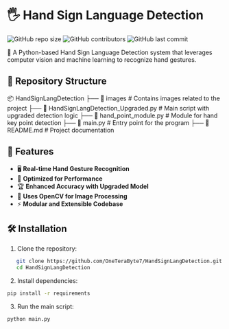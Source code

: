 # 🖐 Hand Sign Language Detection

![GitHub repo size](https://img.shields.io/github/repo-size/OneTeraByte7/Project-Based-Learning)
![GitHub contributors](https://img.shields.io/github/contributors/OneTeraByte7/Project-Based-Learninn)
![GitHub last commit](https://img.shields.io/github/last-commit/OneTeraByte7/Project-Based-Learninon)

🚀 A Python-based Hand Sign Language Detection system that leverages computer vision and machine learning to recognize hand gestures.

## 📂 Repository Structure

📦 HandSignLangDetection 
├── 📁 images # Contains images related to the project 
├── 📄 HandSignLangDetection_Upgraded.py # Main script with upgraded detection logic 
├── 📄 hand_point_module.py # Module for hand key point detection 
├── 📄 main.py # Entry point for the program 
├── 📄 README.md # Project documentation


## 🎯 Features

- 🖥 **Real-time Hand Gesture Recognition**
- 🎯 **Optimized for Performance**
- 🏆 **Enhanced Accuracy with Upgraded Model**
- 📸 **Uses OpenCV for Image Processing**
- ⚡ **Modular and Extensible Codebase**

## 🛠 Installation

1. Clone the repository:
```bash
   git clone https://github.com/OneTeraByte7/HandSignLangDetection.git
   cd HandSignLangDetection
```

2. Install dependencies:
```bash
pip install -r requirements

```

3. Run the main script:
```bash
python main.py
